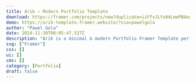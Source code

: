 ```yaml
---
title: Arik — Modern Portfolio Template
download: https://framer.com/projects/new?duplicate=iiFfvJLYu04LmePB4wxl&via=pawelgola&duplicateType=siteTemplate?aff=YGGpO5
demo: https://arik-template.framer.website/?via=pawelgola
author: "Pawel Gola"
date: 2024-11-30T08:05:47.537Z
description: "Arik is a minimal & modern Portfolio Framer Template perfectly suited for freelancers, designers, agencies or your personal portfolio."
ssg: ["Framer"]
css: []
ui: []
cms: []
category: [Portfolio]
draft: false
---
```

